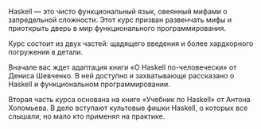 Haskell — это чисто функциональный язык, овеянный мифами о запредельной сложности. Этот курс призван развенчать мифы и приоткрыть дверь в мир функционального программирования.

Курс состоит из двух частей: щадящего введения и более хардкорного погружения в детали.

Вначале вас ждет адаптация книги «О Haskell по-человечески» от Дениса Шевченко. В ней доступно и захватывающе рассказано о Haskell и функциональном программировании.

Вторая часть курса основана на книге «Учебник по Haskell» от Антона Холомьева. В дело вступают культовые фишки Haskell, о которых все слышали, но мало кто применял на практике.
